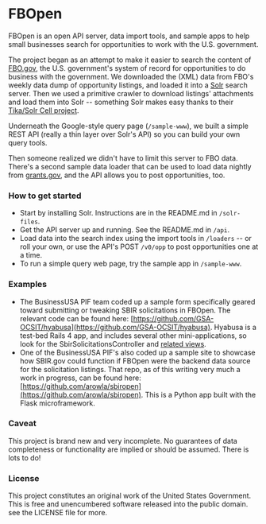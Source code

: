 FBOpen
======

FBOpen is an open API server, data import tools, and sample apps to help small businesses search for opportunities to work with the U.S. government.

The project began as an attempt to make it easier to search the content of [FBO.gov](http://www.fbo.gov), the U.S. government's system of record for opportunities to do business with the government. We downloaded the (XML) data from FBO's weekly data dump of opportunity listings, and loaded it into a [Solr](http://lucene.apache.org/solr/) search server. Then we used a primitive crawler to download listings' attachments and load them into Solr -- something Solr makes easy thanks to their [Tika/Solr Cell project](http://wiki.apache.org/solr/ExtractingRequestHandler).

Underneath the Google-style query page (`/sample-www`), we built a simple REST API (really a thin layer over Solr's API) so you can build your own query tools.

Then someone realized we didn't have to limit this server to FBO data. There's a second sample data loader that can be used to load data nightly from [grants.gov](http://www.grants.gov), and the API allows you to post opportunities, too.


### How to get started
* Start by installing Solr. Instructions are in the README.md in `/solr-files`.
* Get the API server up and running. See the README.md in `/api`.
* Load data into the search index using the import tools in `/loaders` -- or roll your own, or use the API's POST `/v0/opp` to post opportunities one at a time.
* To run a simple query web page, try the sample app in `/sample-www`.

### Examples
* The BusinessUSA PIF team coded up a sample form specifically geared toward submitting or tweaking SBIR solicitations in FBOpen. The relevant code can be found here: [https://github.com/GSA-OCSIT/hyabusa](https://github.com/GSA-OCSIT/hyabusa). Hyabusa is a test-bed Rails 4 app, and includes several other mini-applications, so look for the SbirSolicitationsController and [related views](https://github.com/GSA-OCSIT/hyabusa/tree/master/app/views/sbir_solicitations).
* One of the BusinessUSA PIF's also coded up a sample site to showcase how SBIR.gov could function if FBOpen were the backend data source for the solicitation listings. That repo, as of this writing very much a work in progress, can be found here: [https://github.com/arowla/sbiropen](https://github.com/arowla/sbiropen). This is a Python app built with the Flask microframework.

### Caveat
This project is brand new and very incomplete. No guarantees of data completeness or functionality are implied or should be assumed. There is lots to do!

### License
This project constitutes an original work of the United States Government. This is free and unencumbered software released into the public domain. see the LICENSE file for more.
